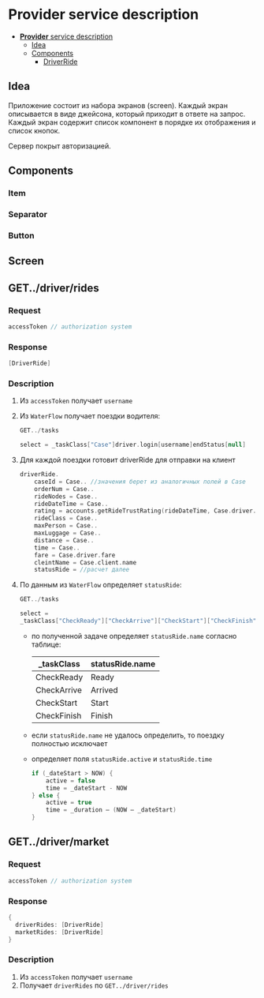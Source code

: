 # **Provider** service description

- [**Provider** service description](#provider-service-description)
    - [Idea](#idea)
    - [Components](#components)
        - [DriverRide](#driverride)


## Idea
>>>
Приложение состоит из набора экранов (screen). Каждый экран описывается в виде джейсона, который приходит в ответе на запрос.
Каждый экран содержит список компонент в порядке их отображения и список кнопок.

Сервер покрыт авторизацией.
>>>

## Components
>>>
### Item

### Separator

### Button

## Screen


## GET../driver/rides
>>>
### Request

```kotlin
accessToken // authorization system
```

### Response

```kotlin
[DriverRide]
```

### Description

1. Из `accessToken` получает `username`
1. Из `WaterFlow` получает поездки водителя:

    ```kotlin
    GET../tasks

    select = _taskClass["Case"]driver.login[username]endStatus[null]
    ```
2.  Для каждой поездки готовит driverRide для отправки на клиент

    ```kotlin
    driverRide.
        caseId = Case.. //значения берет из аналогичных полей в Case
        orderNum = Case..
        rideNodes = Case..
        rideDateTime = Case..
        rating = accounts.getRideTrustRating(rideDateTime, Case.driver.choosingDriverDateTime) // округлить до 2х знаков после запятой
        rideClass = Case..
        maxPerson = Case..
        maxLuggage = Case..
        distance = Case..
        time = Case..
        fare = Case.driver.fare
        cleintName = Case.client.name
        statusRide = //расчет далее
    ```
3.  По данным из `WaterFlow` определяет `statusRide`: 

    ```kotlin
    GET../tasks

    select = 
    _taskClass["CheckReady"]["CheckArrive"]["CheckStart"]["CheckFinish"]_dateFinish[null]_caseId[caseId] 
    ```
    - по полученной задаче определяет `statusRide.name` согласно таблице:

        | _taskClass  | statusRide.name |
        | ----------- | --------------- |
        | CheckReady  | Ready           |
        | CheckArrive | Arrived         |
        | CheckStart  | Start           |
        | CheckFinish | Finish          |
    - если `statusRide.name` не удалось определить, то поездку полностью исключает
    - определяет поля `statusRide.active` и `statusRide.time`

        ```kotlin
        if (_dateStart > NOW) {
            active = false
            time = _dateStart - NOW
        } else {
            active = true
            time = _duration – (NOW – _dateStart)
        }
        ```
>>>

## GET../driver/market
>>>
### Request

```kotlin
accessToken // authorization system
```

### Response

```kotlin
{
  driverRides: [DriverRide]
  marketRides: [DriverRide]
}
```

### Description

1. Из `accessToken` получает `username`
2. Получает `driverRides` по `GET../driver/rides`